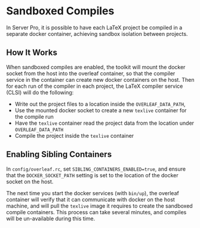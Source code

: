 # Sandboxed Compiles

In Server Pro, it is possible to have each LaTeX project be compiled in a separate docker container, achieving sandbox isolation between projects. 


## How It Works

When sandboxed compiles are enabled, the toolkit will mount the docker socket from the host into the overleaf container, so that the compiler service in the container can create new docker containers on the host. Then for each run of the compiler in each project, the LaTeX compiler service (CLSI) will do the following:

- Write out the project files to a location inside the `OVERLEAF_DATA_PATH`, 
- Use the mounted docker socket to create a new `texlive` container for the compile run
- Have the `texlive` container read the project data from the location under `OVERLEAF_DATA_PATH`
- Compile the project inside the `texlive` container


## Enabling Sibling Containers

In `config/overleaf.rc`, set `SIBLING_CONTAINERS_ENABLED=true`, and ensure that the `DOCKER_SOCKET_PATH` setting is set to the location of the docker socket on the host.

The next time you start the docker services (with `bin/up`), the overleaf container will verify that it can communicate with docker on the host machine, and will pull the `texlive` image it requires to create the sandboxed compile containers. This process can take several minutes, and compiles will be un-available during this time.
